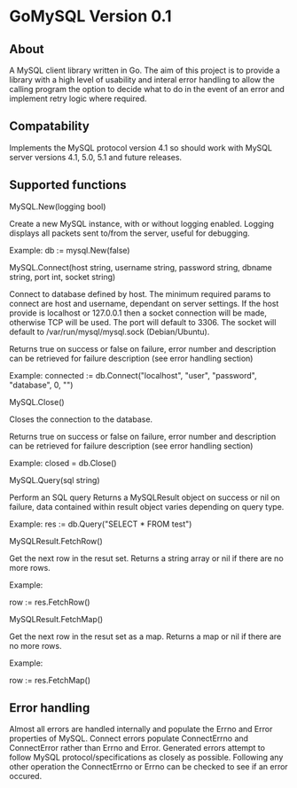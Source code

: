 GoMySQL Version 0.1
===================

About
-----

A MySQL client library written in Go. The aim of this project is to provide a library with a high level of usability and interal error handling to allow the calling program the option to decide what to do in the event of an error and implement retry logic where required.


Compatability
-------------

Implements the MySQL protocol version 4.1 so should work with MySQL server versions 4.1, 5.0, 5.1 and future releases.


Supported functions
-------------------

MySQL.New(logging bool)

Create a new MySQL instance, with or without logging enabled.
Logging displays all packets sent to/from the server, useful for debugging.

Example:
db := mysql.New(false)

MySQL.Connect(host string, username string, password string, dbname string, port int, socket string)

Connect to database defined by host.
The minimum required params to connect are host and username, dependant on server settings.
If the host provide is localhost or 127.0.0.1 then a socket connection will be made, otherwise TCP will be used.
The port will default to 3306.
The socket will default to /var/run/mysql/mysql.sock (Debian/Ubuntu).

Returns true on success or false on failure, error number and description can be retrieved for failure description (see error handling section)

Example:
connected := db.Connect("localhost", "user", "password", "database", 0, "")

MySQL.Close()

Closes the connection to the database.

Returns true on success or false on failure, error number and description can be retrieved for failure description (see error handling section)

Example:
closed = db.Close()

MySQL.Query(sql string)

Perform an SQL query
Returns a MySQLResult object on success or nil on failure, data contained within result object varies depending on query type.

Example:
res := db.Query("SELECT * FROM test")

MySQLResult.FetchRow()

Get the next row in the resut set.
Returns a string array or nil if there are no more rows.

Example:

row := res.FetchRow()

MySQLResult.FetchMap()

Get the next row in the resut set as a map.
Returns a map or nil if there are no more rows.

Example:

row := res.FetchMap()


Error handling
--------------

Almost all errors are handled internally and populate the Errno and Error properties of MySQL.
Connect errors populate ConnectErrno and ConnectError rather than Errno and Error.
Generated errors attempt to follow MySQL protocol/specifications as closely as possible.
Following any other operation the ConnectErrno or Errno can be checked to see if an error occured.
